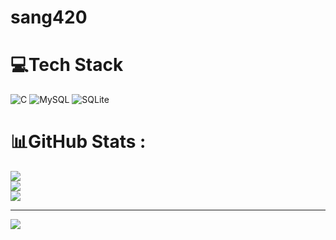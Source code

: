 # sang420

# 💻Tech Stack
![C](https://img.shields.io/badge/c-%2300599C.svg?style=for-the-badge&logo=c&logoColor=white) ![MySQL](https://img.shields.io/badge/mysql-%2300f.svg?style=for-the-badge&logo=mysql&logoColor=white) ![SQLite](https://img.shields.io/badge/sqlite-%2307405e.svg?style=for-the-badge&logo=sqlite&logoColor=white)
# 📊GitHub Stats :
![](https://github-readme-stats.vercel.app/api?username=sang4200&theme=radical&hide_border=false&include_all_commits=false&count_private=false)<br/>
![](https://github-readme-streak-stats.herokuapp.com/?user=sang4200&theme=radical&hide_border=false)<br/>
![](https://github-readme-stats.vercel.app/api/top-langs/?username=sang4200&theme=radical&hide_border=false&include_all_commits=false&count_private=false&layout=compact)

---
[![](https://visitcount.itsvg.in/api?id=sang4200&icon=0&color=0)](https://visitcount.itsvg.in)
